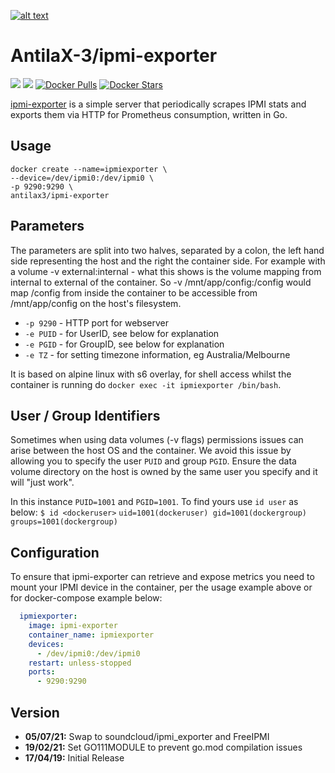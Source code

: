 [logo]: https://ci.nerv.com.au/userContent/antilax-3.png "AntilaX-3"
[![alt text][logo]](https://github.com/AntilaX-3/)

# AntilaX-3/ipmi-exporter
[![](https://images.microbadger.com/badges/version/antilax3/ipmi-exporter.svg)](https://microbadger.com/images/antilax3/ipmi-exporter "Get your own version badge on microbadger.com") [![](https://images.microbadger.com/badges/image/antilax3/ipmi-exporter.svg)](https://microbadger.com/images/antilax3/ipmi-exporter "Get your own image badge on microbadger.com") [![Docker Pulls](https://img.shields.io/docker/pulls/antilax3/ipmi-exporter.svg)](https://hub.docker.com/r/antilax3/ipmi-exporter/) [![Docker Stars](https://img.shields.io/docker/stars/antilax3/ipmi-exporter.svg)](https://hub.docker.com/r/antilax3/ipmi-exporter/)

[ipmi-exporter](https://github.com/lovoo/ipmi_exporter) is a simple server that periodically scrapes IPMI stats and exports them via HTTP for Prometheus consumption, written in Go. 
## Usage
```
docker create --name=ipmiexporter \
--device=/dev/ipmi0:/dev/ipmi0 \
-p 9290:9290 \
antilax3/ipmi-exporter
```
## Parameters
The parameters are split into two halves, separated by a colon, the left hand side representing the host and the right the container side. For example with a volume -v external:internal - what this shows is the volume mapping from internal to external of the container. So -v /mnt/app/config:/config would map /config from inside the container to be accessible from /mnt/app/config on the host's filesystem.

- `-p 9290` - HTTP port for webserver
- `-e PUID` - for UserID, see below for explanation
- `-e PGID` - for GroupID, see below for explanation
- `-e TZ` - for setting timezone information, eg Australia/Melbourne

It is based on alpine linux with s6 overlay, for shell access whilst the container is running do `docker exec -it ipmiexporter /bin/bash`.

## User / Group Identifiers
Sometimes when using data volumes (-v flags) permissions issues can arise between the host OS and the container. We avoid this issue by allowing you to specify the user `PUID` and group `PGID`. Ensure the data volume directory on the host is owned by the same user you specify and it will "just work".

In this instance `PUID=1001` and `PGID=1001`. To find yours use `id user` as below:
`$ id <dockeruser>`
    `uid=1001(dockeruser) gid=1001(dockergroup) groups=1001(dockergroup)`
    
## Configuration

To ensure that ipmi-exporter can retrieve and expose metrics you need to mount your IPMI device in the container, per the usage example above or for docker-compose example below:

```yaml
  ipmiexporter:
    image: ipmi-exporter
    container_name: ipmiexporter
    devices:
      - /dev/ipmi0:/dev/ipmi0
    restart: unless-stopped
    ports:
      - 9290:9290
```

## Version
- **05/07/21:** Swap to soundcloud/ipmi_exporter and FreeIPMI
- **19/02/21:** Set GO111MODULE to prevent go.mod compilation issues
- **17/04/19:** Initial Release